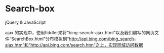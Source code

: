 # Search-box
jQuery & JavaScript

ajax 的实现中，使用fiddler来将“bing-search-ajax.html”以及我们编写的网页文件“SearchBox.html”分布模拟到“http://api.bing.com/bing_search-ajax.htm”和“http://api.bing.com/search.htm”之上，实现同域访问数据